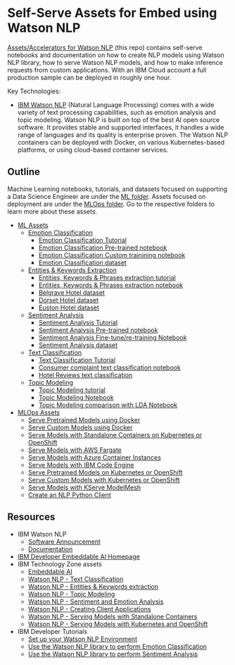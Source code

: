 # Self-Serve Assets for Embed using Watson NLP

[Assets/Accelerators for Watson NLP](https://github.com/ibm-build-labs/Watson-NLP) (this repo) contains self-serve notebooks and documentation on how to create NLP models using Watson NLP library, how to serve Watson NLP models, and how to make inference requests from custom applications. With an IBM Cloud account a full production sample can be deployed in roughly one hour.

Key Technologies:
* [IBM Watson NLP](https://ibmdocs-test.mybluemix.net/docs/en/watson-libraries?topic=watson-natural-language-processing-home) (Natural Language Processing) comes with a wide variety of text processing capabilities, such as emotion analysis and topic modeling. Watson NLP is built on top of the best AI open source software. It provides stable and supported interfaces, it handles a wide range of languages and its quality is enterprise proven. The Watson NLP containers can be deployed with Docker, on various Kubernetes-based platforms, or using cloud-based container services.

## Outline

Machine Learning notebooks, tutorials, and datasets focused on supporting a Data Science Engineer are under the [ML folder](ML/). Assets focused on deployment are under the [MLOps folder](MLOps/). Go to the respective folders to learn more about these assets.

* [ML Assets](ML/)
    * [Emotion Classification](ML/Emotion-Classification/)
        * [Emotion Classification Tutorial](ML/Emotion-Classification/Emotion%20Classification%20Tutorial.md)
        * [Emotion Classification Pre-trained notebook](ML/Emotion-Classification/Emotion%20Classification%20-%20Pre-Trained%20Models.ipynb)
        * [Emotion Classification Custom trainining notebook](ML/Emotion-Classification/Emotion%20Classification%20-%20Custom%20Model%20Training.ipynb)
        * [Emotion Classification dataset](ML/Emotion-Classification/emotion-tweets.csv)
    * [Entities & Keywords Extraction](ML/Emotion-Classification/)
        * [Entities, Keywords & Phrases extraction tutorial](ML/Entities-Keywords-Extraction/Entities-extraction-tutorial.md)
        * [Entities, Keywords & Phrases extraction notebook](ML/Entities-Keywords-Extraction/Hotel%20Reviews%20Analysis%20-%20Entities%20and%20Keywords.ipynb)
        * [Belgrave Hotel dataset](ML/Entities-Keywords-Extraction/uk_england_london_belgrave_hotel.csv)
        * [Dorset Hotel dataset](ML/Entities-Keywords-Extraction/uk_england_london_dorset_square.csv)
        * [Euston Hotel dataset](ML/Entities-Keywords-Extraction/uk_england_london_euston_square_hotel.csv)
    * [Sentiment Analysis](ML/Sentiment-Analysis/)
        * [Sentiment Analysis Tutorial](ML/Sentiment-Analysis/Sentiment%20Analysis%20Tutorial%20extended.md)
        * [Sentiment Analysis Pre-trained notebook](ML/Sentiment-Analysis/Sentiment%20Analysis%20-%20Pre-Trained%20models.ipynb)
        * [Sentiment Analysis Fine-tune/re-training Notebook](ML/Sentiment-Analysis/Sentiment%20Analysis%20-%20Model%20Training.ipynb)
        * [Sentiment Analysis dataset](ML/Sentiment-Analysis/movies_small.csv)
    * [Text Classification](ML/Text-Classification)
        * [Text Classification Tutorial](ML/Text-Classification/Text-Classification-Tutorial.md)
        * [Consumer complaint text classification notebook](ML/Text-Classification/Consumer%20complaints%20Classification.ipynb)
        * [Hotel Reviews text classification](ML/Text-Classification/Hotel%20Reviews%20Classification.ipynb)
    * [Topic Modeling](ML/Topic-Modeling)
        * [Topic Modeling tutorial](ML/Topic-Modeling/Topic-Modeling-Tutorial.md)
        * [Topic Modeling Notebook](ML/Topic-Modeling/Complaint%20Data%20Topic%20Modeling.ipynb)
        * [Topic Modeling comparison with LDA Notebook](ML/Topic-Modeling/Complaint%20Data%20Topic%20Modeling%20-%20Compare%20With%20LDA.ipynb)
* [MLOps Assets](MLOps/)
    * [Serve Pretrained Models using Docker](MLOps/Watson-NLP-Container)
    * [Serve Custom Models using Docker](MLOps/Watson-NLP-Custom-Model-Container)
    * [Serve Models with Standalone Containers on Kubernetes or OpenShift](MLOps/Watson-NLP-Container-k8)
    * [Serve Models with AWS Fargate](MLOps/Deploy-to-AWS-Fargate)
    * [Serve Models with Azure Container Instances](MLOps/Deploy-to-Azure-Container-Instances)
    * [Serve Models with IBM Code Engine](MLOps/Deploy-to-Code-Engine)
    * [Serve Pretrained Models on Kubernetes or OpenShift](MLOps/Init-Container)
    * [Serve Custom Models with Kubernetes or OpenShift](MLOps/custom-model-k8s)
    * [Serve Models with KServe ModelMesh](MLOps/Deploy-to-KServe-ModelMesh-Serving)
    * [Create an NLP Python Client](MLOps/Dash-App-gRPC-Client)

## Resources

* IBM Watson NLP
  * [Software Announcement](https://www.ibm.com/common/ssi/ShowDoc.wss?docURL=/common/ssi/rep_ca/1/897/ENUS222-291/index.html&lang=en&request_locale=en)
  * [Documentation](https://www.ibm.com/docs/en/watson-libraries?topic=watson-natural-language-processing-library-embed-home)
* [IBM Developer Embeddable AI Homepage](https://developer.ibm.com/technologies/embeddable-ai/)
* IBM Technology Zone assets
  * [Embeddable AI](https://techzone.ibm.com/collection/embedded-ai)
  * [Watson NLP - Text Classification](https://techzone.ibm.com/collection/watson-nlp-text-classification)
  * [Watson NLP - Entities & Keywords extraction](https://techzone.ibm.com/collection/watson-nlp-entities-keywords-extraction)
  * [Watson NLP - Topic Modeling](https://techzone.ibm.com/collection/watson-nlp-topic-modeling)
  * [Watson NLP - Sentiment and Emotion Analysis](https://techzone.ibm.com/collection/watson-core-nlp)
  * [Watson NLP - Creating Client Applications](https://techzone.ibm.com/collection/watson-nlp-creating-client-applications)
  * [Watson NLP - Serving Models with Standalone Containers](https://techzone.ibm.com/collection/watson-nlp-serving-models-with-standalone-containers)
  * [Watson NLP - Serving Models with Kubernetes and OpenShift](https://techzone.ibm.com/collection/watson-nlp-serving-nlp-models)
* IBM Developer Tutorials
  * [Set up your Watson NLP Environment](https://developer.ibm.com/tutorials/set-up-your-ibm-watson-libraries-environment/)
  * [Use the Watson NLP library to perform Emotion Classification](https://developer.ibm.com/tutorials/use-the-watson-nlp-library-to-perform-emotion-classification/)
  * [Use the Watson NLP library to perform Sentiment Analysis](https://developer.ibm.com/tutorials/use-the-watson-core-nlp-library-to-perform-sentiment-analysis/)
